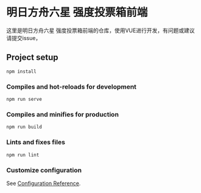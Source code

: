 # 明日方舟六星 强度投票箱前端

这里是明日方舟六星 强度投票箱前端的仓库，使用VUE进行开发，有问题或建议请提交issue，

## Project setup
```
npm install
```

### Compiles and hot-reloads for development
```
npm run serve
```

### Compiles and minifies for production
```
npm run build
```

### Lints and fixes files
```
npm run lint
```

### Customize configuration
See [Configuration Reference](https://cli.vuejs.org/config/).
